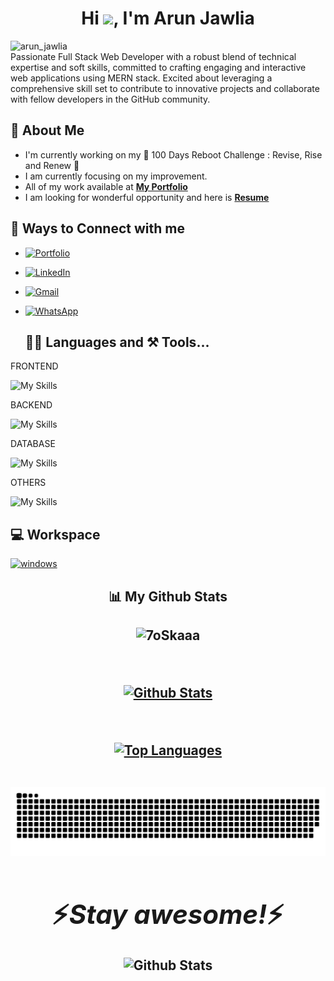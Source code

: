 
<div width="80%">   
   <h1 align="center">Hi <img src="https://raw.githubusercontent.com/MartinHeinz/MartinHeinz/master/wave.gif" width="30px">, I'm Arun Jawlia</h1>
    </div>
</div>

 <div align="left"> <img src="https://komarev.com/ghpvc/?username=Arun-Jawlia&label=Profile%20views&color=0e75b6&style=flat" alt="arun_jawlia" /> </div>
<div >
  <div width="60%">
 Passionate Full Stack Web Developer with a robust blend of technical expertise and soft skills, committed to crafting engaging and interactive web applications using MERN stack. Excited about leveraging a comprehensive skill set to contribute to innovative projects and collaborate with fellow developers in the GitHub community.
  </div>

## 🚀 About Me 

- I'm currently working on my 🚀 100 Days Reboot Challenge : Revise, Rise and Renew 🚀
- I am currently focusing on my improvement.
- All of my work available at **[My Portfolio](https://arun-jawlia.github.io/)**
- I am looking for wonderful opportunity and here is **[Resume](https://drive.google.com/file/d/1J5K2NUUig93fi5stQo5ZU_lOvQvb_ciZ/view?usp=sharing)**


 ## 🤝 Ways to Connect with me
- [![Portfolio](https://img.shields.io/badge/Portfolio-000000?style=for-the-badge&logo=Portfolio&logoColor=white)](https://arun-jawlia.github.io/)
 
- [![LinkedIn](https://img.shields.io/badge/LinkedIn-0077B5?style=for-the-badge&logo=linkedin&logoColor=white)](https://www.linkedin.com/in/arun-jawlia-0a262022b/)
 
- [![Gmail](https://img.shields.io/badge/Gmail-D14836?style=for-the-badge&logo=gmail&logoColor=white)](mailto:arunkumar08.mk@gmail.com)
  
- [![WhatsApp](https://img.shields.io/badge/WhatsApp-25D366?style=for-the-badge&logo=whatsapp&logoColor=white)](https://wa.me/+919718653508)

  

   <h2>🧑‍💻 Languages and ⚒️ Tools...</h2>
<P>FRONTEND</p>

![My Skills](https://skillicons.dev/icons?i=html,css,js,ts,react,redux,next)

<P>BACKEND</p>

![My Skills](https://skillicons.dev/icons?i=nodejs,express)

<P>DATABASE</p>

![My Skills](https://skillicons.dev/icons?i=mongodb)

<P>OTHERS</p>

![My Skills](https://skillicons.dev/icons?i=git,github,vercel,netlify,vscode,postman)





<h2>💻 Workspace</h2>

[![windows](https://img.shields.io/badge/Windows-0078D6?style=for-the-badge&logo=windows&logoColor=white)](https://arun-jawlia.github.io/)






<h2 align="center">📊 My Github Stats<h2>

<div>
  
<p align="center"><img src="https://github-readme-streak-stats.herokuapp.com/?user=Arun-Jawlia&theme=algolia" alt="7oSkaaa" /></p>


  <br/>
<p align='center'
 >
     <a href="https://github.com/Arun-Jawlia/github-readme-stats"><img alt="Github Stats" src="https://github-readme-stats.vercel.app/api?username=Arun-Jawlia&show_icons=true&count_private=true&theme=react&hide_border=true&bg_color=0D1117" /></a>
</p>
<br/>
<p  align="center">
   <a href="https://github.com/Arun-Jawlia/github-readme-stats"><img alt="Top Languages" src="https://github-readme-stats.vercel.app/api/top-langs/?username=Arun-Jawlia&langs_count=8&count_private=true&layout=compact&theme=react&hide_border=true&bg_color=0D1117" />
  </a>
</p>






<div>
</br>


<div align="center">
  <a href="https://www.linkedin.com/in/arun-jawlia-0a262022b/"> 
  <img  src="https://github.com/1999AZZAR/1999AZZAR/blob/main/resources/img/grid-snake.svg" alt="snake" /></a>
</div>



<!--
<div>
<p align="center">
<div align=center>
  <a href="https://github.com/Arun-Jawlia/github-profile-trophy" title="Go to Source">
      <img align="center" width=100% src="https://github-profile-trophy.vercel.app/?username=Arun-Jawlia&theme=radical&margin-h=15&margin-w=5&no-bg=true" alt="TROPHY" />
    </a>
</div>
</p>
</div>

-->


<h1 align='center'>⚡️<i>Stay awesome!</i>⚡️</h1>
<p align="center">
        <img src="https://raw.githubusercontent.com/mayhemantt/mayhemantt/Update/svg/Bottom.svg" alt="Github Stats" />
</p>
  
